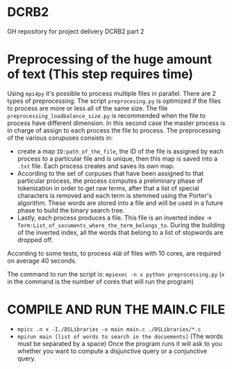 # DCRB2
GH repository for project delivery DCRB2 part 2

# Preprocessing of the huge amount of text (This step requires time)
Using ```mpi4py``` it's possible to process multiple files in parallel. There are 2 types of preprocessing. The script ```preprocesing.py``` is optimized if the files to process are more or less all of the same size. The file ```preprocessing_loadbalance_size.py``` is recommended when the file to process have different dimension. In this second case the master process is in charge of assign to each process the file to process.
The preprocessing of the various corupuses consists in: 
* create a map ```ID:path_of_the_file```, the ID of the file is assigned by each process to a particular file and is unique, then this map is saved into a ```.txt``` file. Each process creates and saves its own map.
* According to the set of corpuses that have been assigned to that particular process, the process computes a preliminary phase of tokenization in order to get raw terms, after that a list of special characters is removed and each term is stemmed using the Porter's algorithm. These words are stored into a file and will be used in a future phase to build the binary search tree.
* Lastly, each process produces a file. This file is an inverted index $\rightarrow$ ```Term:List_of_socuments_where_the_term_belongs_to```. During the building of the inverted index, all the words that belong to a list of stopwords are dropped off.

According to some tests, to process ```4GB``` of files with 10 cores, are required on average 40 seconds.

The command to run the script is: ```mpiexec -n x python preprocessing.py``` (```x``` in the command is the number of cores that will run the program)

# COMPILE AND RUN THE MAIN.C FILE
* ```mpicc .n x -I./DSLibraries -o main main.c ./DSLibraries/*.c```
* ```mpirun main [list of words to search in the docuements]```
(The words must be separated by a space)
Once the program runs it will ask to you whether you want to compute a disjunctive query or a conjunctive query.
